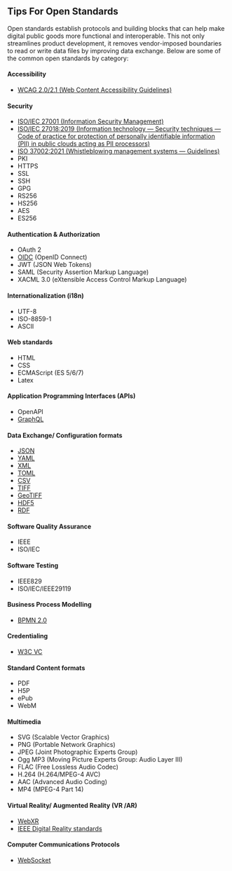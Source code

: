 ## Tips For Open Standards
Open standards establish protocols and building blocks that can help make digital public goods more functional and interoperable. This not only streamlines product development, it removes vendor-imposed boundaries to read or write data files by improving data exchange. Below are some of the common open standards by category: 

#### Accessibility
* [WCAG 2.0/2.1 (Web Content Accessibility Guidelines)](https://www.w3.org/WAI/standards-guidelines/wcag/)

#### Security
* [ISO/IEC 27001 (Information Security Management)](https://www.iso.org/isoiec-27001-information-security.html)
* [ISO/IEC 27018:2019 (Information technology — Security techniques — Code of practice for protection of personally identifiable information (PII) in public clouds acting as PII processors)](https://www.iso.org/standard/76559.html)
* [ISO 37002:2021 (Whistleblowing management systems — Guidelines)](https://www.iso.org/standard/65035.html)
* PKI
* HTTPS
* SSL
* SSH
* GPG
* RS256
* HS256
* AES
* ES256

#### Authentication & Authorization
* OAuth 2
* [OIDC](https://openid.net/connect/) (OpenID Connect)
* JWT (JSON Web Tokens)
* SAML (Security Assertion Markup Language)
* XACML 3.0 (eXtensible Access Control Markup Language)

#### Internationalization (i18n)
* UTF-8
* ISO-8859-1
* ASCII

#### Web standards
* HTML
* CSS
* ECMAScript (ES 5/6/7)
* Latex

#### Application Programming Interfaces (APIs)
* OpenAPI
* [GraphQL](https://graphql.org/)

#### Data Exchange/ Configuration formats 
* [JSON](https://www.json.org/json-en.html)
* [YAML](https://yaml.org/)
* [XML](https://www.w3.org/standards/xml/core#:~:text=What%20is%20XML%3F,more%20suitable%20for%20Web%20use.)
* [TOML](https://toml.io/en/)
* [CSV](https://en.wikipedia.org/wiki/Comma-separated_values)
* [TIFF](https://en.wikipedia.org/wiki/TIFF)
* [GeoTIFF](https://www.ogc.org/standards/geotiff)
* [HDF5](https://www.ogc.org/standards/HDF5)
* [RDF](https://en.wikipedia.org/wiki/Resource_Description_Framework)

#### Software Quality Assurance
* IEEE
* ISO/IEC

#### Software Testing 
* IEEE829
* ISO/IEC/IEEE29119

#### Business Process Modelling
* [BPMN 2.0](https://www.omg.org/spec/BPMN/2.0/)

#### Credentialing
* [W3C VC](https://www.w3.org/TR/vc-data-model/)

#### Standard Content formats
* PDF
* H5P
* ePub
* WebM
 
 #### Multimedia
* SVG (Scalable Vector Graphics)
* PNG (Portable Network Graphics)
* JPEG (Joint Photographic Experts Group)
* Ogg MP3 (Moving Picture Experts Group: Audio Layer III)
* FLAC (Free Lossless Audio Codec)
* H.264 (H.264/MPEG-4 AVC)
* AAC (Advanced Audio Coding)
* MP4 (MPEG-4 Part 14)

#### Virtual Reality/ Augmented Reality (VR /AR)
* [WebXR](https://www.w3.org/TR/webxr/)
* [IEEE Digital Reality standards](https://digitalreality.ieee.org/standards)

#### Computer Communications Protocols
* [WebSocket](https://en.wikipedia.org/wiki/WebSocket)


